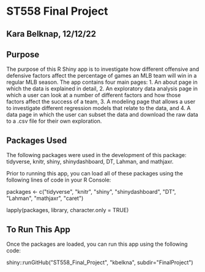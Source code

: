 # ST558 Final Project
## Kara Belknap, 12/12/22

## Purpose

The purpose of this R Shiny app is to investigate how different offensive and defensive factors affect the percentage of games an MLB team will win in a regular MLB season. The app contains four main pages: 1. An about page in which the data is explained in detail, 2. An exploratory data analysis page in which a user can look at a number of different factors and how those factors affect the success of a team, 3. A modeling page that allows a user to investigate different regression models that relate to the data, and 4. A data page in which the user can subset the data and download the raw data to a .csv file for their own exploration.

## Packages Used

The following packages were used in the development of this package:
tidyverse, knitr, shiny, shinydashboard, DT, Lahman, and mathjaxr.

Prior to running this app, you can load all of these packages using the following lines of code in your R Console:

packages <- c("tidyverse", "knitr", "shiny", "shinydashboard", "DT", "Lahman", "mathjaxr", "caret")

lapply(packages, library, character.only = TRUE)

## To Run This App

Once the packages are loaded, you can run this app using the following code:

shiny::runGitHub("ST558_Final_Project", "kbelkna", subdir="FinalProject")





